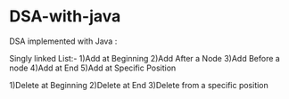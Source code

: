 # DSA-with-java
DSA implemented with Java : 

Singly linked List:-
1)Add at Beginning
2)Add After a Node
3)Add Before a node
4)Add at End
5)Add at Specific Position

1)Delete at Beginning
2)Delete at End
3)Delete from a specific position

